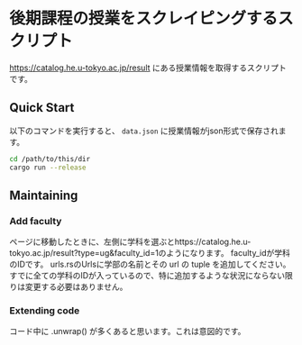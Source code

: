 # 後期課程の授業をスクレイピングするスクリプト

https://catalog.he.u-tokyo.ac.jp/result にある授業情報を取得するスクリプトです。

## Quick Start

以下のコマンドを実行すると、 `data.json` に授業情報がjson形式で保存されます。

```bash
cd /path/to/this/dir
cargo run --release
```

## Maintaining

### Add faculty

ページに移動したときに、左側に学科を選ぶとhttps://catalog.he.u-tokyo.ac.jp/result?type=ug&faculty_id=1のようになります。
faculty_idが学科のIDです。
urls.rsのUrlsに学部の名前とその url の tuple を追加してください。
すでに全ての学科のIDが入っているので、特に追加するような状況にならない限りは変更する必要はありません。

### Extending code

コード中に .unwrap() が多くあると思います。これは意図的です。
